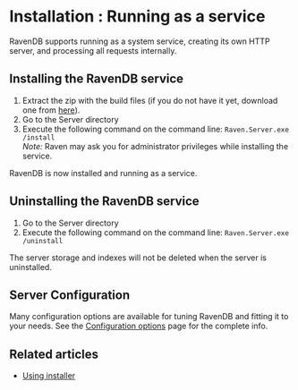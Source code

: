 # Installation : Running as a service

RavenDB supports running as a system service, creating its own HTTP server, and processing all requests internally.

## Installing the RavenDB service

1. Extract the zip with the build files (if you do not have it yet, download one from [here](https://ravendb.net/download)).
2. Go to the Server directory
3. Execute the following command on the command line: <code>Raven.Server.exe /install</code>  
    _Note:_ Raven may ask you for administrator privileges while installing the service.

RavenDB is now installed and running as a service.

## Uninstalling the RavenDB service

1. Go to the Server directory
2. Execute the following command on the command line: <code>Raven.Server.exe /uninstall</code>

The server storage and indexes will not be deleted when the server is uninstalled.

## Server Configuration

Many configuration options are available for tuning RavenDB and fitting it to your needs. See the [Configuration options](https://ravendb.net/docs/server/administration/configuration) page for the complete info.

## Related articles

 - [Using installer](./using-installer)